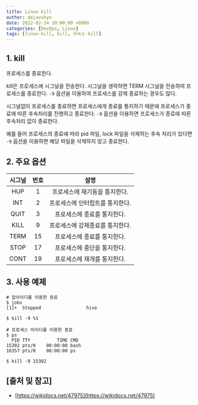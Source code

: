 ```yaml
---
title: Linux kill
author: dejavuhyo
date: 2022-02-14 10:00:00 +0900
categories: [DevOps, Linux]
tags: [linux-kill, kill, 리눅스-kill]
---
```


## 1. kill
프로세스를 종료한다.

kill은 프로세스에 시그널을 전송한다. 시그널을 생략하면 TERM 시그널을 전송하여 프로세스를 종료한다. `-9` 옵션을 이용하여 프로세스를 강제 종료하는 경우도 많다.

시그널없이 프로세스를 종료하면 프로세스에게 종료를 통지하기 때문에 프로세스가 종료에 따른 후속처리를 진행하고 종료한다. `-9` 옵션을 이용하면 프로세스가 종료에 따른 후속처리 없이 종료한다.

예를 들어 프로세스의 종료에 따라 pid 파일, lock 파일을 삭제하는 후속 처리가 있다면 `-9` 옵션을 이용하면 해당 파일을 삭제하지 않고 종료한다.

## 2. 주요 옵션

| 시그널 | 번호 | 설명 |
|:-----:|:-----:|:-----:|
| HUP | 1 | 프로세스에 재기동을 통지한다. |
| INT | 2 | 프로세스에 인터럽트를 통지한다. |
| QUIT | 3 | 프로세스에 종료를 통지한다. |
| KILL | 9 | 프로세스에 강제종료를 통지한다. |
| TERM | 15 | 프로세스에 종료를 통지한다. |
| STOP | 17 | 프로세스에 중단을 통지한다. |
| CONT | 19 | 프로세스에 재개를 통지한다. |

## 3. 사용 예제

```shell
# 잡아이디를 이용한 종료
$ jobs
[1]+  Stopped                 hive

$ kill -9 %1

# 프로세스 아이디를 이용한 종료
$ ps
  PID TTY          TIME CMD
15302 pts/0    00:00:00 bash
16357 pts/0    00:00:00 ps

$ kill -9 15302
```

## [출처 및 참고]
* [https://wikidocs.net/47975](https://wikidocs.net/47975)
